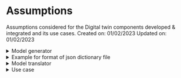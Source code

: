 # Assumptions
Assumptions considered for the Digital twin components developed & integrated and its use cases.
Created on: 01/02/2023
Updated on: 01/02/2023

<details>
  <summary>Model generator</summary>
  
- the output file obtained from the model generator is a json dictionary.
- stations are mentioned as nodes and queues are mentioned as arcs.
- the maximum queue capacities available in the json file is accurate.
- the current number of parts in each queue is not available from model generation.
- the staion without a preedecessor is first staion and the station without a successor in the last station.
- processing time is mentioned as contemp in the json file.
- routing/transporting times are not available.

  </details>
  
<details>
<summary>Example for format of json dictionary file</summary>

```Python
{
    "nodes": [
        {
            "activity": 1,
            "predecessors": [
                5
            ],
            "successors": [
                2
            ],
            "frequency": 999,
            "capacity": 1,
            "contemp": 5,
            "cluster": 1
        },
        {
            "activity": 2,
            "predecessors": [
                1
            ],
            "successors": [
                3,
                4
            ],
            "frequency": 999,
            "capacity": 1,
            "contemp": 5,
            "cluster": 2
        },
        {
            "activity": 3,
            "predecessors": [
                2
            ],
            "successors": [
                5               
            ],
            "frequency": 999,
            "capacity": 1,
            "contemp": 5,
            "cluster": 2
        },
        {
            "activity": 4,
            "predecessors": [
                2
            ],
            "successors": [
                5
            ],
            "frequency": 999,
            "capacity": 1,
            "contemp": 5,
            "cluster": 2
        },
        {
            "activity": 5,
            "predecessors": [
                3,
                4
            ],
            "successors": [
                1
            ],
            "frequency": 999,
            "capacity": 1,
            "contemp": 5,
            "cluster": 2
        }
    ],
    "arcs": [
        {
            "arc": [
                1,
                2
            ],
            "capacity": 10,
            "frequency": 1000,
            "contemp": 1
        },
        {
            "arc": [
                2,
                4
            ],
            "capacity": 10,
            "frequency": 1000,
            "contemp": 1
        },
        {
            "arc": [
                2,
                3
            ],
            "capacity": 10,
            "frequency": 1000,
            "contemp": 1
        },
        {
            "arc": [
                3,
                5
            ],
            "capacity": 10,
            "frequency": 1000,
            "contemp": 1
        },
        {
            "arc": [
                4,
                5
            ],
            "capacity": 10,
            "frequency": 1000,
            "contemp": 1
        },
        {
            "arc": [
                5,
                1
            ],
            "capacity": 10,
            "frequency": 1000,
            "contemp": 1
        }
    ],
    "initial":[
        1,
        0,
        2,
        0,
        3,
        4
    ]
}
```

</details>


<details>
  <summary>Model translator</summary>
  
- Model translator uses the json file from model generator as an input.
- All the arcs are considered as individual queues. This includes multiple arcs connecting to the same station.
- Following data has to be manually added:
  + Current number of parts in the queue during initiation
  + Routing/transportation time between stations
  + Number of parts in the system
  + Time length of simulation

  </details>
  
 <details>
  <summary>Use case</summary>

- It is a closed loop system with fixed number of pallets.
- The pallets are created by adding them directly to the first queue instantaneously (without interarrival time).
- Single part type
- Blocking conditions: Blocking After Service (BAS) based on the queue capacity of downstream buffer.
- Loading/Unloading times are already included in the processing time.
- The time delay between the communications of internal compenets of the digital twin are negligible.
- Throughput and system time are primary performance indicators.
- Failures are not considered for the simulation. It could be considered for synchronisation of Machine states.
  </details>












